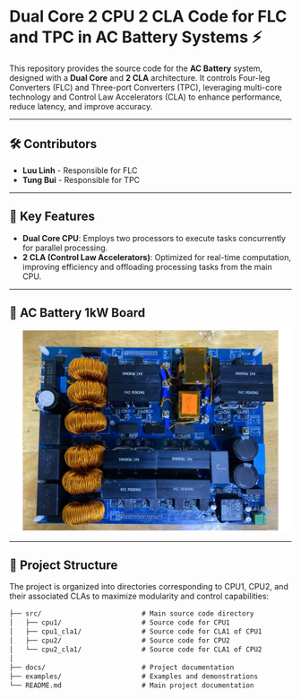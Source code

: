 # Dual Core 2 CPU 2 CLA Code for FLC and TPC in AC Battery Systems ⚡️

This repository provides the source code for the **AC Battery** system, designed with a **Dual Core** and **2 CLA** architecture. It controls Four-leg Converters (FLC) and Three-port Converters (TPC), leveraging multi-core technology and Control Law Accelerators (CLA) to enhance performance, reduce latency, and improve accuracy.

---

## 🛠️ Contributors

- **Luu Linh** - Responsible for FLC
- **Tung Bui** - Responsible for TPC

---

## 🚀 Key Features

- **Dual Core CPU**: Employs two processors to execute tasks concurrently for parallel processing.
- **2 CLA (Control Law Accelerators)**: Optimized for real-time computation, improving efficiency and offloading processing tasks from the main CPU.

---

## 📂 AC Battery 1kW Board
![AC Battery 1kW Board](https://github.com/linhlttautomation/ACBatteryDualCore/blob/master/AC%20Battery%201kW%20Board.png)

---

## 📂 Project Structure

The project is organized into directories corresponding to CPU1, CPU2, and their associated CLAs to maximize modularity and control capabilities:

```plaintext
├── src/                         # Main source code directory
│   ├── cpu1/                    # Source code for CPU1
│   ├── cpu1_cla1/               # Source code for CLA1 of CPU1
│   ├── cpu2/                    # Source code for CPU2
│   └── cpu2_cla1/               # Source code for CLA1 of CPU2
│
├── docs/                        # Project documentation
├── examples/                    # Examples and demonstrations
└── README.md                    # Main project documentation
